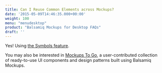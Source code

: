 ```yaml
---
title: Can I Reuse Common Elements across Mockups?
date: '2015-05-09T14:46:35.000+00:00'
weight: 100
menu: "menudesktop"
product: "Balsamiq Mockups for Desktop FAQs"
draft: ''
---
```

Yes! Using [the Symbols feature](https://docs.balsamiq.com/desktop/symbols/).

You may also be interested in [Mockups To Go](/resources/mockupstogo/), a user-contributed collection of ready-to-use UI components and design patterns built using Balsamiq Mockups.
